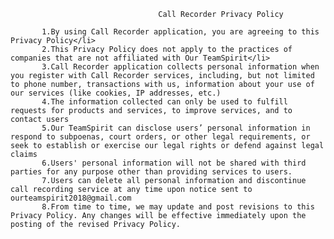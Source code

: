                                      Call Recorder Privacy Policy
  
           1.By using Call Recorder application, you are agreeing to this Privacy Policy</li>
           2.This Privacy Policy does not apply to the practices of companies that are not affiliated with Our TeamSpirit</li>
           3.Call Recorder application collects personal information when you register with Call Recorder services, including, but not limited to phone number, transactions with us, information about your use of our services (like cookies, IP addresses, etc.)
           4.The information collected can only be used to fulfill requests for products and services, to improve services, and to contact users
           5.Our TeamSpirit can disclose users’ personal information in respond to subpoenas, court orders, or other legal requirements, or seek to establish or exercise our legal rights or defend against legal claims
           6.Users' personal information will not be shared with third parties for any purpose other than providing services to users.
           7.Users can delete all personal information and discontinue call recording service at any time upon notice sent to ourteamspirit2018@gmail.com
           8.From time to time, we may update and post revisions to this Privacy Policy. Any changes will be effective immediately upon the posting of the revised Privacy Policy.
            

